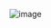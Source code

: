 ![image](https://user-images.githubusercontent.com/122611553/218385314-f5584cc5-9dd9-4635-80e0-a712663bb02a.png)
